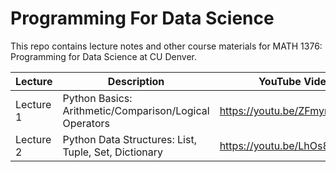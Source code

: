 # Programming For Data Science
This repo contains lecture notes and other course materials for MATH 1376: Programming for Data Science at CU Denver.

| Lecture       | Description                                  | YouTube Video     |
|-------------|----------------------------------------------|-----------------|
| Lecture 1     | Python Basics: Arithmetic/Comparison/Logical Operators                   | https://youtu.be/ZFmyr2lClLk |
| Lecture 2     | Python Data Structures: List, Tuple, Set, Dictionary    | https://youtu.be/LhOs8GVD9UY |
